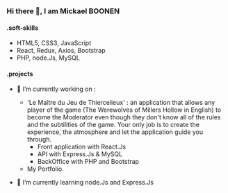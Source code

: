 ### Hi there 👋, I am Mickael BOONEN

#### .soft-skills

+ HTML5, CSS3, JavaScript
+ React, Redux, Axios, Bootstrap
+ PHP, node.Js, MySQL

#### .projects

+ 🔭 I’m currently working on :
  + 'Le Maître du Jeu de Thiercelieux' : an application that allows any player of the game (The Werewolves of Millers Hollow in English) to become the Moderator even though they don't know all of the rules and the subtilities of the game. Your only job is to create the experience, the atmosphere and let the application guide you through.
     +  Front application with React.Js
     +  API with Express.Js & MySQL
     +  BackOffice with PHP and Bootstrap
  + My Portfolio.
  
+ 🌱 I’m currently learning node.Js and Express.Js
  
<!--
**mickaelboonen/mickaelboonen** is a ✨ _special_ ✨ repository because its `README.md` (this file) appears on your GitHub profile.

Here are some ideas to get you started:

- 🔭 I’m currently working on ...
- 🌱 I’m currently learning ...
- 👯 I’m looking to collaborate on ...
- 🤔 I’m looking for help with ...
- 💬 Ask me about ...
- 📫 How to reach me: ...
- 😄 Pronouns: ...
- ⚡ Fun fact: ...
-->
